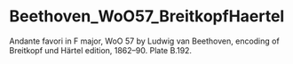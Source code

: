 # Beethoven_WoO57_BreitkopfHaertel
Andante favori in F major, WoO 57 by Ludwig van Beethoven, encoding of Breitkopf und Härtel edition, 1862–90. Plate B.192. 
